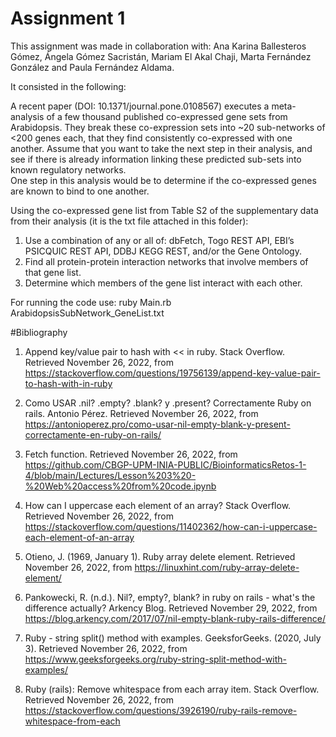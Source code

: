 # Assignment 1

This assignment was made in collaboration with: Ana Karina Ballesteros Gómez, Ángela Gómez Sacristán, Mariam El Akal Chaji, Marta Fernández González and Paula Fernández Aldama. 

It consisted in the following: 

A recent paper (DOI: 10.1371/journal.pone.0108567) executes a meta-analysis of a few thousand published co-expressed gene sets from Arabidopsis.  They break these co-expression sets into ~20 sub-networks of <200 genes each, that they find consistently co-expressed with one another.  Assume that you want to take the next step in their analysis, and see if there is already information linking these predicted sub-sets into known regulatory networks.  
One step in this analysis would be to determine if the co-expressed genes are known to bind to one another.

Using the co-expressed gene list from Table S2 of the supplementary data from their analysis (it is the txt file attached in this folder):

1. Use a combination of any or all of:  dbFetch, Togo REST API, EBI’s PSICQUIC REST API, DDBJ KEGG REST, and/or the Gene Ontology. 
2. Find all protein-protein interaction networks that involve members of that gene list.
3. Determine which members of the gene list interact with each other.

For running the code use: ruby Main.rb ArabidopsisSubNetwork_GeneList.txt

#Bibliography

1. Append key/value pair to hash with &lt;&lt; in ruby. Stack Overflow. Retrieved November 26, 2022, from https://stackoverflow.com/questions/19756139/append-key-value-pair-to-hash-with-in-ruby 

2. Como USAR .nil? .empty? .blank? y .present? Correctamente Ruby on rails. Antonio Pérez. Retrieved November 26, 2022, from https://antonioperez.pro/como-usar-nil-empty-blank-y-present-correctamente-en-ruby-on-rails/ 

3. Fetch function. Retrieved November 26, 2022, from https://github.com/CBGP-UPM-INIA-PUBLIC/BioinformaticsRetos-1-4/blob/main/Lectures/Lesson%203%20-%20Web%20access%20from%20code.ipynb

4. How can I uppercase each element of an array? Stack Overflow. Retrieved November 26, 2022, from https://stackoverflow.com/questions/11402362/how-can-i-uppercase-each-element-of-an-array 

5. Otieno, J. (1969, January 1). Ruby array delete element. Retrieved November 26, 2022, from https://linuxhint.com/ruby-array-delete-element/ 

6. Pankowecki, R. (n.d.). Nil?, empty?, blank? in ruby on rails - what's the difference actually? Arkency Blog. Retrieved November 29, 2022, from https://blog.arkency.com/2017/07/nil-empty-blank-ruby-rails-difference/ 

7. Ruby - string split() method with examples. GeeksforGeeks. (2020, July 3). Retrieved November 26, 2022, from https://www.geeksforgeeks.org/ruby-string-split-method-with-examples/ 

8. Ruby (rails): Remove whitespace from each array item. Stack Overflow. Retrieved November 26, 2022, from https://stackoverflow.com/questions/3926190/ruby-rails-remove-whitespace-from-each 




